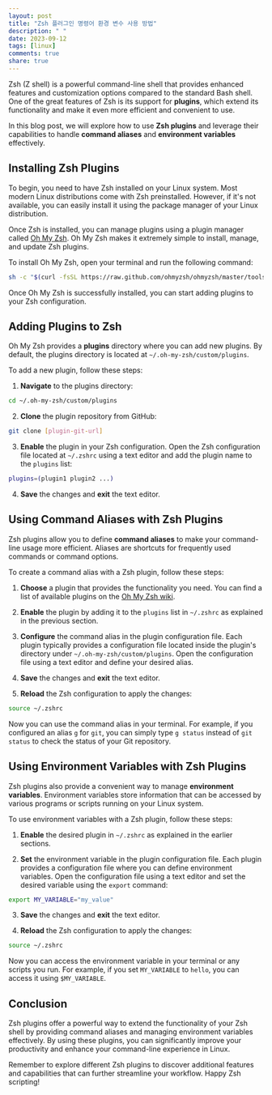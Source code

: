 ```yaml
---
layout: post
title: "Zsh 플러그인 명령어 환경 변수 사용 방법"
description: " "
date: 2023-09-12
tags: [linux]
comments: true
share: true
---
```


Zsh (Z shell) is a powerful command-line shell that provides enhanced features and customization options compared to the standard Bash shell. One of the great features of Zsh is its support for **plugins**, which extend its functionality and make it even more efficient and convenient to use.

In this blog post, we will explore how to use **Zsh plugins** and leverage their capabilities to handle **command aliases** and **environment variables** effectively.

## Installing Zsh Plugins

To begin, you need to have Zsh installed on your Linux system. Most modern Linux distributions come with Zsh preinstalled. However, if it's not available, you can easily install it using the package manager of your Linux distribution.

Once Zsh is installed, you can manage plugins using a plugin manager called [Oh My Zsh](https://ohmyz.sh/). Oh My Zsh makes it extremely simple to install, manage, and update Zsh plugins.

To install Oh My Zsh, open your terminal and run the following command:

```bash
sh -c "$(curl -fsSL https://raw.github.com/ohmyzsh/ohmyzsh/master/tools/install.sh)"
```

Once Oh My Zsh is successfully installed, you can start adding plugins to your Zsh configuration.

## Adding Plugins to Zsh

Oh My Zsh provides a **plugins** directory where you can add new plugins. By default, the plugins directory is located at `~/.oh-my-zsh/custom/plugins`.

To add a new plugin, follow these steps:

1. **Navigate** to the plugins directory:
```bash
cd ~/.oh-my-zsh/custom/plugins
```

2. **Clone** the plugin repository from GitHub:
```bash
git clone [plugin-git-url]
```

3. **Enable** the plugin in your Zsh configuration. Open the Zsh configuration file located at `~/.zshrc` using a text editor and add the plugin name to the `plugins` list:
```bash
plugins=(plugin1 plugin2 ...)
```

4. **Save** the changes and **exit** the text editor.

## Using Command Aliases with Zsh Plugins

Zsh plugins allow you to define **command aliases** to make your command-line usage more efficient. Aliases are shortcuts for frequently used commands or command options.

To create a command alias with a Zsh plugin, follow these steps:

1. **Choose** a plugin that provides the functionality you need. You can find a list of available plugins on the [Oh My Zsh wiki](https://github.com/ohmyzsh/ohmyzsh/wiki/Plugins).

2. **Enable** the plugin by adding it to the `plugins` list in `~/.zshrc` as explained in the previous section.

3. **Configure** the command alias in the plugin configuration file. Each plugin typically provides a configuration file located inside the plugin's directory under `~/.oh-my-zsh/custom/plugins`. Open the configuration file using a text editor and define your desired alias. 

4. **Save** the changes and **exit** the text editor.

5. **Reload** the Zsh configuration to apply the changes:
```bash
source ~/.zshrc
```

Now you can use the command alias in your terminal. For example, if you configured an alias `g` for `git`, you can simply type `g status` instead of `git status` to check the status of your Git repository.

## Using Environment Variables with Zsh Plugins

Zsh plugins also provide a convenient way to manage **environment variables**. Environment variables store information that can be accessed by various programs or scripts running on your Linux system.

To use environment variables with a Zsh plugin, follow these steps:

1. **Enable** the desired plugin in `~/.zshrc` as explained in the earlier sections.

2. **Set** the environment variable in the plugin configuration file. Each plugin provides a configuration file where you can define environment variables. Open the configuration file using a text editor and set the desired variable using the `export` command:
```bash
export MY_VARIABLE="my_value"
```

3. **Save** the changes and **exit** the text editor.

4. **Reload** the Zsh configuration to apply the changes:
```bash
source ~/.zshrc
```

Now you can access the environment variable in your terminal or any scripts you run. For example, if you set `MY_VARIABLE` to `hello`, you can access it using `$MY_VARIABLE`.

## Conclusion

Zsh plugins offer a powerful way to extend the functionality of your Zsh shell by providing command aliases and managing environment variables effectively. By using these plugins, you can significantly improve your productivity and enhance your command-line experience in Linux.

Remember to explore different Zsh plugins to discover additional features and capabilities that can further streamline your workflow. Happy Zsh scripting!